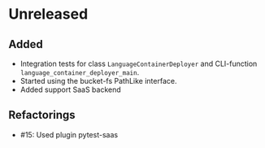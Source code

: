# Unreleased

## Added

* Integration tests for class `LanguageContainerDeployer` and CLI-function `language_container_deployer_main`.
* Started using the bucket-fs PathLike interface.
* Added support SaaS backend

## Refactorings

* #15: Used plugin pytest-saas
